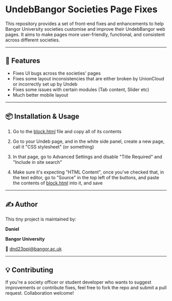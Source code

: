# UndebBangor Societies Page Fixes

This repository provides a set of front-end fixes and enhancements to help Bangor University societies customise and improve their UndebBangor web pages. It aims to make pages more user-friendly, functional, and consistent across different societies.

---

## 🚀 Features

- Fixes UI bugs across the societies' pages
- Fixes some layout inconsistencies that are either broken by UnionCloud or incorrectly set up by Undeb
- Fixes some issues with certain modules (Tab content, Slider etc)
- Much better mobile layout

---

## 📦 Installation & Usage

1. Go to the [block.html](https://github.com/MachoPiggies/Undeb-UnionCloud-Clubs-Fix/blob/main/block.html) file and copy all of its contents

2. Go to your Undeb page, and in the white side panel, create a new page, call it "CSS stylesheet" (or something)
   
3. In that page, go to Advanced Settings and disable "Title Required" and "Include in site search"

4. Make sure it's expecting "HTML Content", once you've checked that, in the text editor, go to "Source" in the top left of the buttons, and paste the contents of [block.html](https://github.com/MachoPiggies/Undeb-UnionCloud-Clubs-Fix/blob/main/block.html) into it, and save

---

## ✍️ Author

This tiny project is maintained by:

**Daniel**  

**Bangor University**  

📧 dnd23ppj@bangor.ac.uk

---

## 💡 Contributing

If you're a society officer or student developer who wants to suggest improvements or contribute fixes, feel free to fork the repo and submit a pull request. Collaboration welcome!

